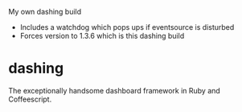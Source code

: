 My own dashing build 

- Includes a watchdog which pops ups if eventsource is disturbed
- Forces version to 1.3.6 which is this dashing build

# dashing
The exceptionally handsome dashboard framework in Ruby and Coffeescript.
